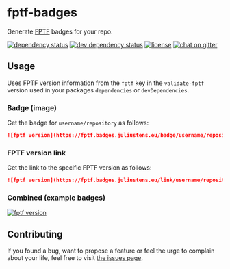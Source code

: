 # fptf-badges

Generate [FPTF](https://github.com/public-transport/friendly-public-transport-format) badges for your repo.

[![dependency status](https://img.shields.io/david/juliuste/fptf-badges.svg)](https://david-dm.org/juliuste/fptf-badges)
[![dev dependency status](https://img.shields.io/david/dev/juliuste/fptf-badges.svg)](https://david-dm.org/juliuste/fptf-badges#info=devDependencies)
[![license](https://img.shields.io/github/license/juliuste/fptf-badges.svg?style=flat)](LICENSE)
[![chat on gitter](https://badges.gitter.im/juliuste.svg)](https://gitter.im/juliuste)

## Usage

Uses FPTF version information from the `fptf` key in the `validate-fptf` version used in your packages `dependencies` or `devDependencies`.

### Badge (image)

Get the badge for `username/repository` as follows:

```md
![fptf version](https://fptf.badges.juliustens.eu/badge/username/repository)
```

### FPTF version link

Get the link to the specific FPTF version as follows:

```md
![fptf version](https://fptf.badges.juliustens.eu/link/username/repository)
```

### Combined (example badges)

[![fptf version](https://fptf.badges.juliustens.eu/badge/juliuste/fptf-badges)](https://fptf.badges.juliustens.eu/link/juliuste/fptf-badges)

## Contributing

If you found a bug, want to propose a feature or feel the urge to complain about your life, feel free to visit [the issues page](https://github.com/juliuste/fptf-badges/issues).
